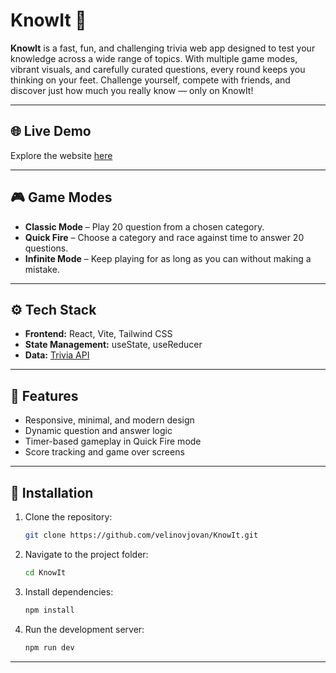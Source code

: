# KnowIt 🤔

**KnowIt** is a fast, fun, and challenging trivia web app designed to test your knowledge across a wide range of topics. With multiple game modes, vibrant visuals, and carefully curated questions, every round keeps you thinking on your feet. Challenge yourself, compete with friends, and discover just how much you really know — only on KnowIt!

---

## 🌐 Live Demo

Explore the website [here](https://knowitquiz.vercel.app)

---

## 🎮 Game Modes

- **Classic Mode** – Play 20 question from a chosen category.
- **Quick Fire** – Choose a category and race against time to answer 20 questions.
- **Infinite Mode** – Keep playing for as long as you can without making a mistake.

---

## ⚙️ Tech Stack

- **Frontend:** React, Vite, Tailwind CSS
- **State Management:** useState, useReducer
- **Data:** [Trivia API](https://opentdb.com)

---

## 🚀 Features

- Responsive, minimal, and modern design
- Dynamic question and answer logic
- Timer-based gameplay in Quick Fire mode
- Score tracking and game over screens

---

## 🧩 Installation

1. Clone the repository:

   ```bash
   git clone https://github.com/velinovjovan/KnowIt.git
   ```

2. Navigate to the project folder:

   ```bash
   cd KnowIt
   ```

3. Install dependencies:

   ```bash
   npm install
   ```

4. Run the development server:

   ```bash
   npm run dev
   ```

---
